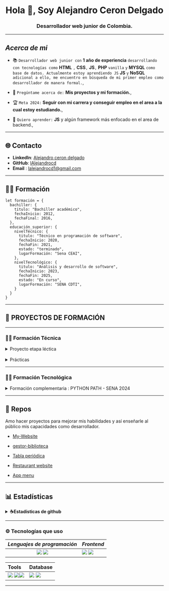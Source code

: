 <h1 align="center">Hola 👋, Soy Alejandro Ceron Delgado</h1>
<h3 align="center">Desarrollador web junior de Colombia.</h3>

---

## *Acerca de mi*

- 📚 `Desarrollador web junior con` **1 año de experiencia** `desarrollando con tecnologías como` **HTML** `,` **CSS**`,` **JS**`,` **PHP** `vanilla` `y` **MYSQL** `como base de datos. Actualmente estoy aprendiendo JS` **JS** `y` **NoSQL** `adicional a ello, me encuentro en búsqueda de mi primer empleo como desarrollador de manera formal.`,

- 💬 `Pregúntame acerca de:` **Mis proyectos y mi formación.**,

- 🏆 `Meta 2024:` **Seguir con mi carrera y conseguir empleo en el area a la cual estoy estudiando.**,

- 🏫 `Quiero aprender:` **JS** y algún framework más enfocado en el area de backend.,

---

## 🌐 Contacto

- **LinkedIn**: [Alejandro ceron delgado](https://www.linkedin.com/in/lalejandrocd/)
- **GitHub**: [lAlejandrocd](https://github.com/lAlejandrocd)
- **Email** : <lalejandrocd1@gmail.com>

---

## 👨‍🎓 Formación

```JS
let formación = {
  bachiller: {
    titulo: "Bachiller académico",
    fechaInicio: 2012,
    fechaFinal: 2016,
  },
  educación_superior: {
    nivelTécnico: {
      titulo: "Técnico en programación de software",
      fechaInicio: 2020,
      fechaFin: 2021,
      estado: "terminado",
      lugarFormación: "Sena CEAI",
    },
    nivelTecnológico: {
      titulo: "Análisis y desarrollo de software",
      fechaInicio: 2023,
      fechaFin: 2025,
      estado: "En curso",
      lugarFormación: "SENA CDTI",
    }
  }
}
```

---

## 📄 PROYECTOS DE FORMACIÓN

---

### 👨‍🎓 Formación Técnica

<details>
<summary> Proyecto etapa léctica </summary>

[![Readme Card](https://github-readme-stats.vercel.app/api/pin/?username=lAlejandrocd&repo=Aurora_TPS_P3_Proyecto_Final&show_icons=true&theme=transparent)](https://github.com/lAlejandrocd/Aurora_TPS_P3_Proyecto_Final.git)

</details>

<br>
<details>
<summary> Prácticas </summary>

[![Readme Card](https://github-readme-stats.vercel.app/api/pin/?username=lAlejandrocd&repo=gestor_biblioteca&show_icons=true&theme=transparent)](https://github.com/lAlejandrocd/gestor_biblioteca)

</details>

---

### 👨‍🎓 Formación Tecnológica

<details>
<summary> Formación complementaria : PYTHON PATH - SENA 2024 </summary>

<br>

[![Readme Card](https://github-readme-stats.vercel.app/api/pin/?username=alceronDelgado&repo=lector_placas&show_icons=true&theme=transparent)](https://github.com/alceronDelgado/lector_placas)

</details>

---

## 📂 Repos

Amo hacer proyectos para mejorar mis habilidades y así enseñarle al público mis capacidades como desarrollador.

- [My-Website](https://github.com/lAlejandrocd/portafolio.git)

- [gestor-biblioteca](https://github.com/lAlejandrocd/gestor_biblioteca.git)

- [Tabla periódica](https://github.com/lAlejandrocd/periodic-table)

- [Restaurant website](https://github.com/lAlejandrocd/restaurant-website)

- [App menu](https://github.com/lAlejandrocd/app-menu.git)

---

## 📊 Estadísticas

<details>
<summary> <b> ☕Estadísticas de github</b></summary>
<br>

<img height="180em" src="https://github-readme-stats.vercel.app/api/top-langs?username=lalejandrocd&show_icons=true&locale=en&layout=compact&theme=gotham" alt="lalejandrocd" />
&nbsp;<img height="180oem" src="https://github-readme-stats.vercel.app/api?username=lalejandrocd&show_icons=true&locale=en&theme=gotham&hide_border=false" alt="lalejandrocd" />
<img height="180oem" src="https://github-readme-streak-stats.herokuapp.com/?user=lalejandrocd&theme=gotham" alt="lalejandrocd" />
</p>

---

## Lenguajes más usados

[![Lector Placas](https://github-readme-stats.vercel.app/api/top-langs/?username=lAlejandrocd&layout=compact&theme=dark&locale=es)](https://github.com/lAlejandrocd)

</details>

---

### ⚙ Tecnologías que uso

|*Lenguajes de programación*|*Frontend*|
|:---:|---|
|<img src="https://img.shields.io/badge/JavaScript-323330?style=for-the-badge&logo=javascript&logoColor=F7DF1E"/>  <img src="https://img.shields.io/badge/PHP-777BB4?style=for-the-badge&logo=php&logoColor=white">|  <img src="https://img.shields.io/badge/HTML-E34F26?style=for-the-badge&logo=html5&logoColor=white"/> <img src="https://img.shields.io/badge/CSS-1572B6?style=for-the-badge&logo=css3&logoColor=white"/>

|Tools|Database|
|:---|:---|
|<img src="https://img.shields.io/badge/Markdown-000000?style=for-the-badge&logo=markdown&logoColor=white"> <img src="https://img.shields.io/badge/GitHub-100000?style=for-the-badge&logo=github&logoColor=white"><img src="https://img.shields.io/badge/Visual_Studio_Code-0078D4?style=for-the-badge&logo=visual%20studio%20code&logoColor=white">| <img src="https://img.shields.io/badge/MySQL-005C84?style=for-the-badge&logo=mysql&logoColor=white"> <img src="https://img.shields.io/badge/PostgreSQL-316192?style=for-the-badge&logo=postgresql&logoColor=white">|

---
